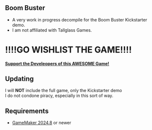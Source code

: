 ## Boom Buster
- A very work in progress decompile for the Boom Buster Kickstarter demo.
- I am not affiliated with Tallglass Games.

# !!!!GO WISHLIST THE GAME!!!!
#### [Support the Develeopers of this AWESOME Game!](https://store.steampowered.com/app/2498890/BOOM_Buster/)

## Updating
I will **NOT** include the full game, only the Kickstarter demo<br/> 
I do not condone piracy, especially in this sort of way.

## Requirements
- [GameMaker 2024.8](https://releases.gamemaker.io/)  or newer<br/>
